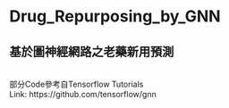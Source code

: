# Drug_Repurposing_by_GNN
## 基於圖神經網路之老藥新用預測

<br>
部分Code參考自Tensorflow Tutorials<br>
Link: https://github.com/tensorflow/gnn
